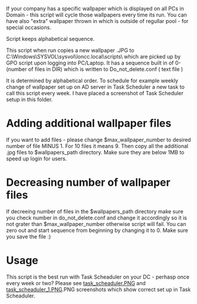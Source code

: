 If your company has a specific wallpaper which is displayed on all PCs in Domain - this script will cycle those wallpapers every time its run. You can have also "extra" wallpaper thrown in which is outside of regullar pool - for special occasions.

Script keeps alphabetical sequence. 

This script when run copies a new wallpaper .JPG to C:\Windows\SYSVOL\sysvol\loncc.local\scripts\ which are
picked up by GPO script upon logging into PC/Laptop. It has a sequence built in of 0-(number of files in DIR) which is written to Do_not_delete.conf ( text file )


It is determined by alphabetical order. 
To schedule for example weekly change of wallpaper set up on AD server in Task Scheduler a new task to call this script every week.
I have placed a screenshot of Task Scheduler setup in this folder.


# Adding additional wallpaper files

If you want to add files - please change $max_wallpaper_number to desired number of file MINUS 1. For 10 files it means 9. 
Then copy all the additional .jpg files to $wallpapers_path directory. Make sure they are below 1MB to speed up login for users.

# Decreasing number of wallpaper files

If decreeing number of files in the $wallpapers_path directory make sure you check number in do_not_delete.conf and change it accordingly
so it is not grater than $max_wallpaper_number otherwise script will fail. You can zero out and start sequence from beginning by changing it to 0. 
Make sure you save the file :) 


# Usage

This script is the best run with Task Scheaduler on your DC - perhasp once every week or two? Please see [task_scheaduler.PNG](task_scheaduler.PNG) and [task_scheaduler_1.PNG](task_scheaduler_1).PNG screenshots which show correct set up in Task Scheaduler.


